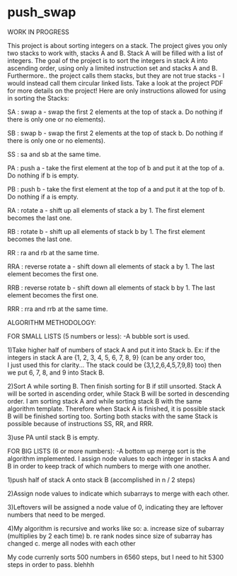 # push_swap
WORK IN PROGRESS

This project is about sorting integers on a stack. The project gives you only two stacks to work with, stacks A and B.
Stack A will be filled with a list of integers. The goal of the project is to sort the integers in stack A into ascending order, using only a limited instruction set and stacks A and B. Furthermore.. the project calls them stacks, but they are not true stacks - I would instead call them circular linked lists.
Take a look at the project PDF for more details on the project!
Here are only instructions allowed for using in sorting the Stacks:

SA : swap a - swap the first 2 elements at the top of stack a. Do nothing if there is only one or no elements).

SB : swap b - swap the first 2 elements at the top of stack b. Do nothing if there is only one or no elements).

SS : sa and sb at the same time.

PA : push a - take the first element at the top of b and put it at the top of a. Do
     nothing if b is empty.
     
PB : push b - take the first element at the top of a and put it at the top of b. Do
     nothing if a is empty.
     
RA : rotate a - shift up all elements of stack a by 1. The first element becomes
     the last one.
     
RB : rotate b - shift up all elements of stack b by 1. The first element becomes the last one.

RR : ra and rb at the same time.

RRA : reverse rotate a - shift down all elements of stack a by 1. The last element becomes the first one.

RRB : reverse rotate b - shift down all elements of stack b by 1. The last element becomes the first one.

RRR : rra and rrb at the same time.

ALGORITHM METHODOLOGY:

FOR SMALL LISTS (5 numbers or less):
-A bubble sort is used.

1)Take higher half of numbers of stack A and put it into Stack b. 
  Ex: if the integers in stack A are {1, 2, 3, 4, 5, 6, 7, 8, 9} (can be any order too,  
  I just used this for clarity... The stack could be {3,1,2,6,4,5,7,9,8} too) then we put 6, 7, 8, and 9 into Stack B.

2)Sort A while sorting B. Then finish sorting for B if still unsorted.
  Stack A will be sorted in ascending order, while Stack B will be sorted in descending order.
  I am sorting stack A and while sorting stack B with the same algorithm template.
  Therefore when Stack A is finished, it is possible stack B will be finished sorting too. Sorting both stacks
  with the same Stack is possible because of instructions SS, RR, and RRR.

3)use PA until stack B is empty.

FOR BIG LISTS (6 or more numbers):
-A bottom up merge sort is the algorithm implemented. I assign node values to each integer in stacks A and B
 in order to keep track of which numbers to merge with one another.

1)push half of stack A onto stack B (accomplished in n / 2 steps)

2)Assign node values to indicate which subarrays to merge with each other.

3)Leftovers will be assigned a node value of 0, indicating they are leftover numbers that need to be merged.

4)My algorithm is recursive and works like so:
     a. increase size of subarray (multiplies by 2 each time)
     b. re rank nodes since size of subarray has changed 
     c. merge all nodes with each other

My code currenly sorts 500 numbers in 6560 steps, but I need to hit 5300 steps in order to pass. blehhh
